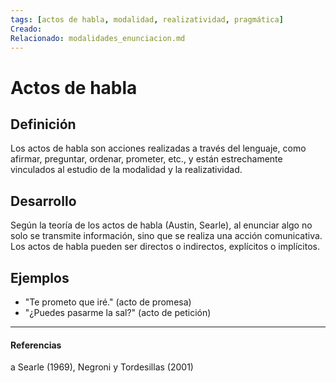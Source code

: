 ```yaml
---
tags: [actos de habla, modalidad, realizatividad, pragmática]
Creado: 
Relacionado: modalidades_enunciacion.md
---
```


# Actos de habla

## Definición
Los actos de habla son acciones realizadas a través del lenguaje, como afirmar, preguntar, ordenar, prometer, etc., y están estrechamente vinculados al estudio de la modalidad y la realizatividad.

## Desarrollo
Según la teoría de los actos de habla (Austin, Searle), al enunciar algo no solo se transmite información, sino que se realiza una acción comunicativa. Los actos de habla pueden ser directos o indirectos, explícitos o implícitos.

## Ejemplos
- "Te prometo que iré." (acto de promesa)
- "¿Puedes pasarme la sal?" (acto de petición)

---
#### Referencias
a Searle (1969), Negroni y Tordesillas (2001) 